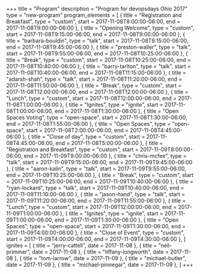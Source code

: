+++
title = "Program"
description = "Program for devopsdays Ohio 2017"
type = "new-program"
program_elements = [
    { title = "Registration and Breakfast", type = "custom", start = 2017-11-08T8:00:00-06:00, end = 2017-11-08T9:00:00-06:00 },
    { title = "Opening Welcome", type = "custom", start = 2017-11-08T9:15:00-06:00, end = 2017-11-08T9:00:00-06:00 },
    { title = "barbara-bouldin", type = "talk", start = 2017-11-08T9:15:00-06:00, end = 2017-11-08T9:45:00-06:00 },
    { title = "preston-waller", type = "talk", start = 2017-11-08T9:55:00-06:00, end = 2017-11-08T10:25:00-06:00 },
    { title = "Break", type = "custom", start = 2017-11-08T10:25:00-06:00, end = 2017-11-08T10:40:00-06:00 },
    { title = "barry-tarlton", type = "talk", start = 2017-11-08T10:40:00-06:00, end = 2017-11-08T11:15:00-06:00 },
    { title = "adarsh-shah", type = "talk", start = 2017-11-08T11:20:00-06:00, end = 2017-11-08T11:50:00-06:00 },
    { title = "Break", type = "custom", start = 2017-11-08T12:00:00-06:00, end = 2017-11-08T12:00:00-06:00 },
    { title = "Lunch", type = "custom", start = 2017-11-08T12:00:00-06:00, end = 2017-11-08T1:00:00-06:00 },
    { title = "Ignites", type = "ignite", start = 2017-11-08T1:00:00-06:00, end = 2017-11-08T1:30:00-06:00 },
    { title = "Open Spaces Voting", type = "open-space", start = 2017-11-08T1:30:00-06:00, end = 2017-11-08T1:55:00-06:00 },
    { title = "Open Spaces", type = "open-space", start = 2017-11-08T2:00:00-06:00, end = 2017-11-08T4:45:00-06:00 },
    { title = "Close of day", type = "custom", start = 2017-11-08T4:45:00-06:00, end = 2017-11-08T5:00:00-06:00 },
    { title = "Registration and Breakfast", type = "custom", start = 2017-11-09T8:00:00-06:00, end = 2017-11-09T9:00:00-06:00 },
    { title = "chris-mcfee", type = "talk", start = 2017-11-09T9:15:00-06:00, end = 2017-11-09T9:45:00-06:00 },
    { title = "aaron-kalin", type = "talk", start = 2017-11-09T9:55:00-06:00, end = 2017-11-09T10:25:00-06:00 },
    { title = "Break", type = "custom", start = 2017-11-09T10:25:00-06:00, end = 2017-11-09T10:40:00-06:00 },
    { title = "ryan-lockard", type = "talk", start = 2017-11-09T10:40:00-06:00, end = 2017-11-09T11:10:00-06:00 },
    { title = "jason-hand", type = "talk", start = 2017-11-09T11:20:00-06:00, end = 2017-11-09T11:55:00-06:00 },
    { title = "Lunch", type = "custom", start = 2017-11-09T12:00:00-06:00, end = 2017-11-09T1:00:00-06:00 },
    { title = "Ignites", type = "ignite", start = 2017-11-09T1:00:00-06:00, end = 2017-11-09T1:30:00-06:00 },
    { title = "Open Spaces", type = "open-space", start = 2017-11-09T1:30:00-06:00, end = 2017-11-09T4:00:00-06:00 },
    { title = "Close of Event", type = "custom", start = 2017-11-09T4:00:00-06:00, end = 2017-11-09T4:30:00-06:00 },
]
ignites = [
    { title = "jerry-cattell", date = 2017-11-08 },
    { title = "neil-primmer", date = 2017-11-08 },
    { title = "tiffany-longworth", date = 2017-11-08 },
    { title = "tom-larrow", date = 2017-11-09 },
    { title = "michael-butler", date = 2017-11-09 },
    { title = "michael-pinnegar", date = 2017-11-09 },
]
+++

